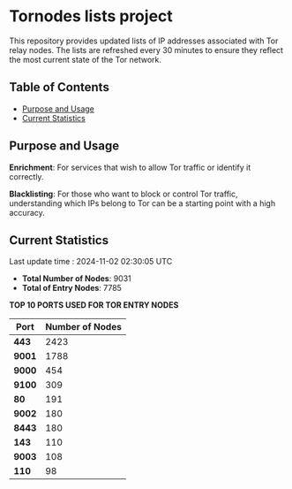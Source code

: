 # Tornodes lists project

This repository provides updated lists of IP addresses associated with Tor relay nodes. The lists are refreshed every 30 minutes to ensure they reflect the most current state of the Tor network.

## Table of Contents

- [Purpose and Usage](#purpose-and-usage)
- [Current Statistics](#current-statistics)


## Purpose and Usage

**Enrichment**: For services that wish to allow Tor traffic or identify it correctly.

**Blacklisting**: For those who want to block or control Tor traffic, understanding which IPs belong to Tor can be a starting point with a high accuracy.

## Current Statistics

Last update time : 2024-11-02 02:30:05 UTC

- **Total Number of Nodes**: 9031
- **Total of Entry Nodes**: 7785

**TOP 10 PORTS USED FOR TOR ENTRY NODES**

| **Port** | **Number of Nodes** |
|------|-----------------|
| **443**   | 2423  |
| **9001**   | 1788  |
| **9000**   | 454  |
| **9100**   | 309  |
| **80**   | 191  |
| **9002**   | 180  |
| **8443**   | 180  |
| **143**   | 110  |
| **9003**   | 108  |
| **110**   | 98  |

